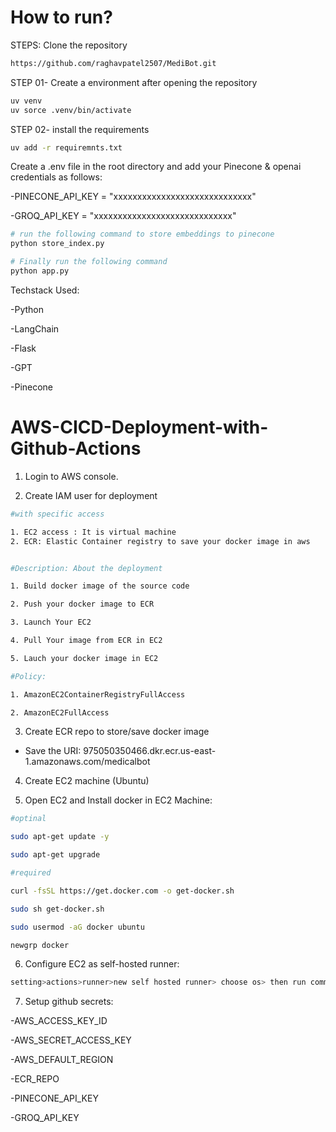 # How to run?
STEPS:
Clone the repository

```bash
https://github.com/raghavpatel2507/MediBot.git
```

STEP 01- Create a environment after opening the repository
```bash
uv venv
uv sorce .venv/bin/activate
```

STEP 02- install the requirements
```bash
uv add -r requiremnts.txt
```

Create a .env file in the root directory and add your Pinecone & openai credentials as follows:

-PINECONE_API_KEY = "xxxxxxxxxxxxxxxxxxxxxxxxxxxxx"

-GROQ_API_KEY = "xxxxxxxxxxxxxxxxxxxxxxxxxxxxx"

```bash
# run the following command to store embeddings to pinecone
python store_index.py
```

```bash
# Finally run the following command
python app.py
```

Techstack Used:

-Python

-LangChain

-Flask

-GPT

-Pinecone

# AWS-CICD-Deployment-with-Github-Actions

1. Login to AWS console.

2. Create IAM user for deployment

```bash
#with specific access

1. EC2 access : It is virtual machine
2. ECR: Elastic Container registry to save your docker image in aws


#Description: About the deployment

1. Build docker image of the source code

2. Push your docker image to ECR

3. Launch Your EC2 

4. Pull Your image from ECR in EC2

5. Lauch your docker image in EC2

#Policy:

1. AmazonEC2ContainerRegistryFullAccess

2. AmazonEC2FullAccess
```

3. Create ECR repo to store/save docker image
- Save the URI: 975050350466.dkr.ecr.us-east-1.amazonaws.com/medicalbot


4. Create EC2 machine (Ubuntu)

5. Open EC2 and Install docker in EC2 Machine:
```bash
#optinal

sudo apt-get update -y

sudo apt-get upgrade

#required

curl -fsSL https://get.docker.com -o get-docker.sh

sudo sh get-docker.sh

sudo usermod -aG docker ubuntu

newgrp docker
```

6. Configure EC2 as self-hosted runner:
```bash
setting>actions>runner>new self hosted runner> choose os> then run command one by one
```

7. Setup github secrets:

-AWS_ACCESS_KEY_ID

-AWS_SECRET_ACCESS_KEY

-AWS_DEFAULT_REGION

-ECR_REPO

-PINECONE_API_KEY

-GROQ_API_KEY
